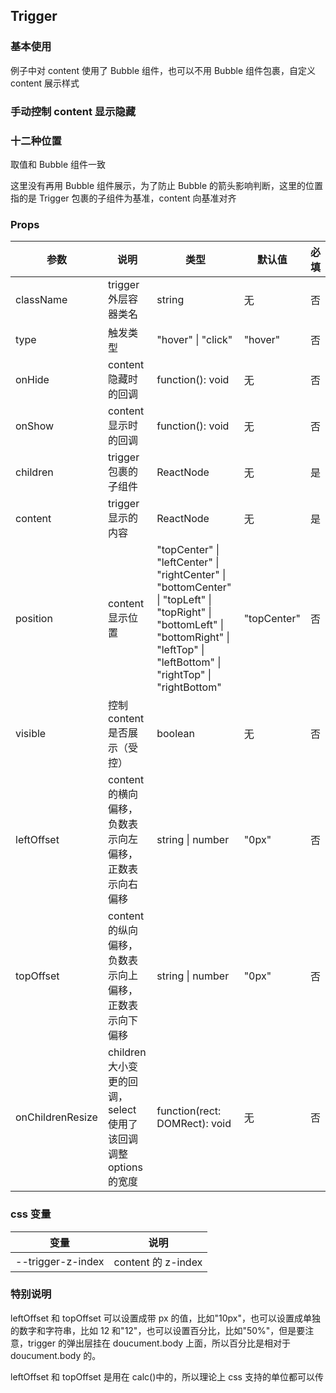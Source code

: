 ## Trigger

### 基本使用

例子中对 content 使用了 Bubble 组件，也可以不用 Bubble 组件包裹，自定义 content 展示样式

<code src="../demo/trigger/trigger1.tsx"></code>

### 手动控制 content 显示隐藏

<code src="../demo/trigger/trigger2.tsx"></code>

### 十二种位置

取值和 Bubble 组件一致

这里没有再用 Bubble 组件展示，为了防止 Bubble 的箭头影响判断，这里的位置指的是 Trigger 包裹的子组件为基准，content 向基准对齐

<code src="../demo/trigger/trigger3.tsx"></code>

### Props

| 参数             | 说明                                                            | 类型                                                                                                                                                                                   | 默认值      | 必填 |
| ---------------- | --------------------------------------------------------------- | -------------------------------------------------------------------------------------------------------------------------------------------------------------------------------------- | ----------- | ---- |
| className        | trigger 外层容器类名                                            | string                                                                                                                                                                                 | 无          | 否   |
| type             | 触发类型                                                        | "hover" \| "click"                                                                                                                                                                     | "hover"     | 否   |
| onHide           | content 隐藏时的回调                                            | function(): void                                                                                                                                                                       | 无          | 否   |
| onShow           | content 显示时的回调                                            | function(): void                                                                                                                                                                       | 无          | 否   |
| children         | trigger 包裹的子组件                                            | ReactNode                                                                                                                                                                              | 无          | 是   |
| content          | trigger 显示的内容                                              | ReactNode                                                                                                                                                                              | 无          | 是   |
| position         | content 显示位置                                                | "topCenter" \| "leftCenter" \| "rightCenter" \| "bottomCenter" \| "topLeft" \| "topRight" \| "bottomLeft" \| "bottomRight" \| "leftTop" \| "leftBottom" \| "rightTop" \| "rightBottom" | "topCenter" | 否   |
| visible          | 控制 content 是否展示（受控）                                   | boolean                                                                                                                                                                                | 无          | 否   |
| leftOffset       | content 的横向偏移，负数表示向左偏移，正数表示向右偏移          | string \| number                                                                                                                                                                       | "0px"       | 否   |
| topOffset        | content 的纵向偏移，负数表示向上偏移，正数表示向下偏移          | string \| number                                                                                                                                                                       | "0px"       | 否   |
| onChildrenResize | children 大小变更的回调，select 使用了该回调调整 options 的宽度 | function(rect: DOMRect): void                                                                                                                                                          | 无          | 否   |

### css 变量

| 变量              | 说明               |
| ----------------- | ------------------ |
| --trigger-z-index | content 的 z-index |

### 特别说明

leftOffset 和 topOffset 可以设置成带 px 的值，比如"10px"，也可以设置成单独的数字和字符串，比如 12 和"12"，也可以设置百分比，比如"50%"，但是要注意，trigger 的弹出层挂在 doucument.body 上面，所以百分比是相对于 doucument.body 的。

leftOffset 和 topOffset 是用在 calc()中的，所以理论上 css 支持的单位都可以传
